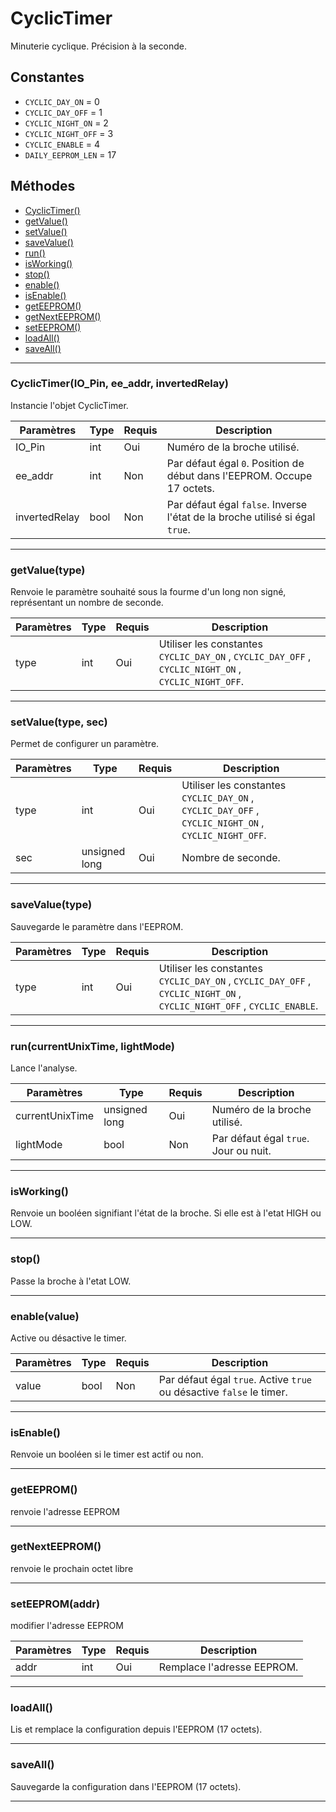 # CyclicTimer
Minuterie cyclique. Précision à la seconde.

## Constantes
 * `CYCLIC_DAY_ON` = 0
 * `CYCLIC_DAY_OFF` = 1
 * `CYCLIC_NIGHT_ON` = 2
 * `CYCLIC_NIGHT_OFF` = 3
 * `CYCLIC_ENABLE` = 4
 * `DAILY_EEPROM_LEN`  = 17

## Méthodes
* [CyclicTimer()](#cyclictimerio_pin-ee_addr-invertedrelay)
* [getValue()](#getvaluetype)
* [setValue()](#setvaluetype-sec)
* [saveValue()](#savevaluetype)
* [run()](#runcurrentunixtime-lightmode)
* [isWorking()](#isworking)
* [stop()](#stop)
* [enable()](#enablevalue)
* [isEnable()](#isenable)
* [getEEPROM()](#geteeprom)
* [getNextEEPROM()](#getnexteeprom)
* [setEEPROM()](#seteepromaddr)
* [loadAll()](#loadall)
* [saveAll()](#saveall)

-------------

### CyclicTimer(IO_Pin, ee_addr, invertedRelay)
Instancie l'objet CyclicTimer.

Paramètres	  | Type | Requis | Description
------------- | ---- | ------ | -----------
IO_Pin		  | int  | Oui	  | Numéro de la broche utilisé.
ee_addr	      | int  | Non	  | Par défaut égal `0`. Position de début dans l'EEPROM. Occupe 17 octets.
invertedRelay | bool | Non	  | Par défaut égal `false`. Inverse l'état de la broche utilisé si égal `true`.


-------------

### getValue(type)
Renvoie le paramètre souhaité sous la fourme d'un long non signé, représentant un nombre de seconde.

Paramètres | Type | Requis | Description
---------- | ---- | ------ | -----------
type	   | int  | Oui	   | Utiliser les constantes `CYCLIC_DAY_ON` , `CYCLIC_DAY_OFF` , `CYCLIC_NIGHT_ON` , `CYCLIC_NIGHT_OFF`.


-------------

### setValue(type, sec)
Permet de configurer un paramètre.

Paramètres | Type		   | Requis | Description
---------- | ------------- | ------ | -----------
type	   | int		   | Oui	| Utiliser les constantes `CYCLIC_DAY_ON` , `CYCLIC_DAY_OFF` , `CYCLIC_NIGHT_ON` , `CYCLIC_NIGHT_OFF`.
sec	   	   | unsigned long | Oui	| Nombre de seconde.


-------------

### saveValue(type)
Sauvegarde le paramètre dans l'EEPROM.

Paramètres | Type | Requis | Description
---------- | ---- | ------ | -----------
type	   | int  | Oui	   | Utiliser les constantes `CYCLIC_DAY_ON` , `CYCLIC_DAY_OFF` , `CYCLIC_NIGHT_ON` , `CYCLIC_NIGHT_OFF` , `CYCLIC_ENABLE`.


-------------

### run(currentUnixTime, lightMode)
Lance l'analyse.

Paramètres		| Type			| Requis | Description
--------------- | ------------- | ------ | -----------
currentUnixTime | unsigned long | Oui	 | Numéro de la broche utilisé.
lightMode		| bool			| Non	 | Par défaut égal `true`. Jour ou nuit.


-------------

### isWorking()
Renvoie un booléen signifiant l'état de la broche. Si elle est à l'etat HIGH ou LOW.


-------------

### stop()
Passe la broche à l'etat LOW.


-------------

### enable(value)
Active ou désactive le timer.

Paramètres	  | Type | Requis | Description
------------- | ---- | ------ | -----------
value		  | bool | Non	  | Par défaut égal `true`. Active `true` ou désactive `false` le timer.


-------------

### isEnable()
Renvoie un booléen si le timer est actif ou non.


-------------

### getEEPROM()
renvoie l'adresse EEPROM


-------------

### getNextEEPROM()
renvoie le prochain octet libre


-------------

### setEEPROM(addr)
modifier l'adresse EEPROM

Paramètres	  | Type | Requis | Description
------------- | ---- | ------ | -----------
addr		  | int  | Oui	  | Remplace l'adresse EEPROM.



-------------

### loadAll()
Lis et remplace la configuration depuis l'EEPROM (17 octets).


-------------

### saveAll()
Sauvegarde la configuration dans l'EEPROM (17 octets).


-------------
